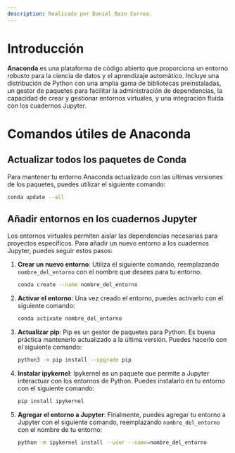 ```yaml
---
description: Realizado por Daniel Bazo Correa.
---
```


# Introducción

**Anaconda** es una plataforma de código abierto que proporciona un entorno robusto para la ciencia de datos y el aprendizaje automático. Incluye una distribución de Python con una amplia gama de bibliotecas preinstaladas, un gestor de paquetes para facilitar la administración de dependencias, la capacidad de crear y gestionar entornos virtuales, y una integración fluida con los cuadernos Jupyter.

# Comandos útiles de Anaconda

## Actualizar todos los paquetes de Conda

Para mantener tu entorno Anaconda actualizado con las últimas versiones de los paquetes, puedes utilizar el siguiente comando:

```bash
conda update --all
```

## Añadir entornos en los cuadernos Jupyter

Los entornos virtuales permiten aislar las dependencias necesarias para proyectos específicos. Para añadir un nuevo entorno a los cuadernos Jupyter, puedes seguir estos pasos:

1. **Crear un nuevo entorno**: Utiliza el siguiente comando, reemplazando `nombre_del_entorno` con el nombre que desees para tu entorno.

    ```bash
    conda create --name nombre_del_entorno
    ```

2. **Activar el entorno**: Una vez creado el entorno, puedes activarlo con el siguiente comando:

    ```bash
    conda activate nombre_del_entorno
    ```

3. **Actualizar pip**: Pip es un gestor de paquetes para Python. Es buena práctica mantenerlo actualizado a la última versión. Puedes hacerlo con el siguiente comando:

    ```bash
    python3 -m pip install --upgrade pip
    ```

4. **Instalar ipykernel**: Ipykernel es un paquete que permite a Jupyter interactuar con los entornos de Python. Puedes instalarlo en tu entorno con el siguiente comando:

    ```bash
    pip install ipykernel
    ```

5. **Agregar el entorno a Jupyter**: Finalmente, puedes agregar tu entorno a Jupyter con el siguiente comando, reemplazando `nombre_del_entorno` con el nombre de tu entorno:

    ```bash
    python -m ipykernel install --user --name=nombre_del_entorno
    ```